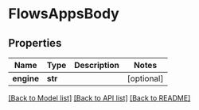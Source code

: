 # FlowsAppsBody

## Properties
Name | Type | Description | Notes
------------ | ------------- | ------------- | -------------
**engine** | **str** |  | [optional] 

[[Back to Model list]](../README.md#documentation-for-models) [[Back to API list]](../README.md#documentation-for-api-endpoints) [[Back to README]](../README.md)

